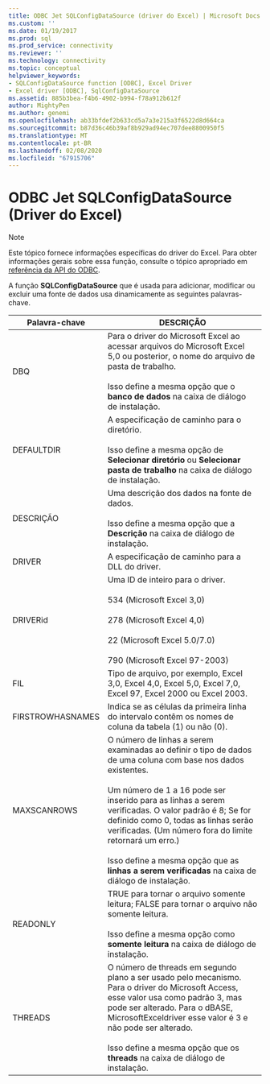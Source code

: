 ```yaml
---
title: ODBC Jet SQLConfigDataSource (driver do Excel) | Microsoft Docs
ms.custom: ''
ms.date: 01/19/2017
ms.prod: sql
ms.prod_service: connectivity
ms.reviewer: ''
ms.technology: connectivity
ms.topic: conceptual
helpviewer_keywords:
- SQLConfigDataSource function [ODBC], Excel Driver
- Excel driver [ODBC], SqlConfigDataSource
ms.assetid: 885b3bea-f4b6-4902-b994-f78a912b612f
author: MightyPen
ms.author: genemi
ms.openlocfilehash: ab33bfdef2b633cd5a7a3e215a3f6522d8d664ca
ms.sourcegitcommit: b87d36c46b39af8b929ad94ec707dee8800950f5
ms.translationtype: MT
ms.contentlocale: pt-BR
ms.lasthandoff: 02/08/2020
ms.locfileid: "67915706"
---
```

# <a name="odbc-jet-sqlconfigdatasource-excel-driver"></a>ODBC Jet SQLConfigDataSource (Driver do Excel)
> [!NOTE]  
>  Este tópico fornece informações específicas do driver do Excel. Para obter informações gerais sobre essa função, consulte o tópico apropriado em [referência da API do ODBC](../../odbc/reference/syntax/odbc-api-reference.md).  
  
 A função **SQLConfigDataSource** que é usada para adicionar, modificar ou excluir uma fonte de dados usa dinamicamente as seguintes palavras-chave.  
  
|Palavra-chave|DESCRIÇÃO|  
|-------------|-----------------|  
|DBQ|Para o driver do Microsoft Excel ao acessar arquivos do Microsoft Excel 5,0 ou posterior, o nome do arquivo de pasta de trabalho.<br /><br /> Isso define a mesma opção que o **banco de dados** na caixa de diálogo de instalação.|  
|DEFAULTDIR|A especificação de caminho para o diretório.<br /><br /> Isso define a mesma opção de **Selecionar diretório** ou **Selecionar pasta de trabalho** na caixa de diálogo de instalação.|  
|DESCRIÇÃO|Uma descrição dos dados na fonte de dados.<br /><br /> Isso define a mesma opção que a **Descrição** na caixa de diálogo de instalação.|  
|DRIVER|A especificação de caminho para a DLL do driver.|  
|DRIVERid|Uma ID de inteiro para o driver.<br /><br /> 534 (Microsoft Excel 3,0)<br /><br /> 278 (Microsoft Excel 4,0)<br /><br /> 22 (Microsoft Excel 5.0/7.0)<br /><br /> 790 (Microsoft Excel 97-2003)|  
|FIL|Tipo de arquivo, por exemplo, Excel 3,0, Excel 4,0, Excel 5,0, Excel 7,0, Excel 97, Excel 2000 ou Excel 2003.|  
|FIRSTROWHASNAMES|Indica se as células da primeira linha do intervalo contêm os nomes de coluna da tabela (1) ou não (0).|  
|MAXSCANROWS|O número de linhas a serem examinadas ao definir o tipo de dados de uma coluna com base nos dados existentes.<br /><br /> Um número de 1 a 16 pode ser inserido para as linhas a serem verificadas. O valor padrão é 8; Se for definido como 0, todas as linhas serão verificadas. (Um número fora do limite retornará um erro.)<br /><br /> Isso define a mesma opção que as **linhas a serem verificadas** na caixa de diálogo de instalação.|  
|READONLY|TRUE para tornar o arquivo somente leitura; FALSE para tornar o arquivo não somente leitura.<br /><br /> Isso define a mesma opção como **somente leitura** na caixa de diálogo de instalação.|  
|THREADS|O número de threads em segundo plano a ser usado pelo mecanismo. Para o driver do Microsoft Access, esse valor usa como padrão 3, mas pode ser alterado. Para o dBASE, MicrosoftExceldriver esse valor é 3 e não pode ser alterado.<br /><br /> Isso define a mesma opção que os **threads** na caixa de diálogo de instalação.|
